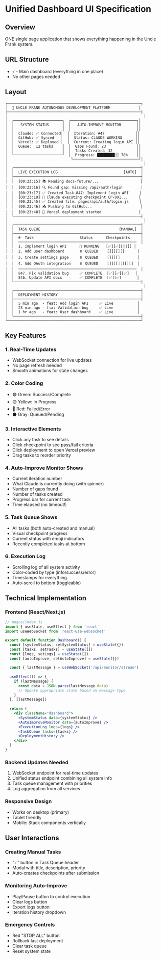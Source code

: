 # Unified Dashboard UI Specification

## Overview
ONE single page application that shows everything happening in the Uncle Frank system.

## URL Structure
- `/` - Main dashboard (everything in one place)
- No other pages needed

## Layout

```
┌─────────────────────────────────────────────────────────────┐
│  🤖 UNCLE FRANK AUTONOMOUS DEVELOPMENT PLATFORM             │
├─────────────────────────────────────────────────────────────┤
│                                                              │
│  ┌──────────────────────┐  ┌──────────────────────────────┐│
│  │   SYSTEM STATUS      │  │   AUTO-IMPROVE MONITOR       ││
│  │                      │  │                              ││
│  │  Claude: ✅ Connected│  │  Iteration: #47              ││
│  │  GitHub: ✅ Synced   │  │  Status: CLAUDE WORKING      ││
│  │  Vercel: ✅ Deployed │  │  Current: Creating login API ││
│  │  Queue:  12 tasks    │  │  Gaps Found: 23              ││
│  │                      │  │  Tasks Created: 12           ││
│  └──────────────────────┘  │  Progress: ████████░░ 78%    ││
│                             └──────────────────────────────┘│
│                                                              │
│  ┌──────────────────────────────────────────────────────────┤
│  │  LIVE EXECUTION LOG                              [AUTO]  │
│  ├──────────────────────────────────────────────────────────┤
│  │  [00:23:15] 📚 Reading docs-future/...                   │
│  │  [00:23:16] 🔍 Found gap: missing /api/auth/login        │
│  │  [00:23:17] ✅ Created Task-847: Implement login API     │
│  │  [00:23:18] 🤖 Claude executing checkpoint CP-001...     │
│  │  [00:23:45] ✅ Created file: pages/api/auth/login.js     │
│  │  [00:23:46] 📤 Pushing to GitHub...                      │
│  │  [00:23:48] 🚀 Vercel deployment started                 │
│  └──────────────────────────────────────────────────────────┤
│                                                              │
│  ┌──────────────────────────────────────────────────────────┤
│  │  TASK QUEUE                                    [MANUAL]  │
│  ├──────────────────────────────────────────────────────────┤
│  │  #  Task                     Status      Checkpoints     │
│  │  ──────────────────────────────────────────────────────  │
│  │  1. Implement login API      🔄 RUNNING   [✅][✅][🔄][] │
│  │  2. Add user dashboard       ⏸️ QUEUED    [][][][]      │
│  │  3. Create settings page     ⏸️ QUEUED    [][][]        │
│  │  4. Add OAuth integration    ⏸️ QUEUED    [][][][][][]  │
│  │  ──────────────────────────────────────────────────────  │
│  │  847. Fix validation bug     ✅ COMPLETE  [✅][✅][✅]   │
│  │  846. Update API docs        ✅ COMPLETE  [✅][✅]       │
│  └──────────────────────────────────────────────────────────┤
│                                                              │
│  ┌──────────────────────────────────────────────────────────┤
│  │  DEPLOYMENT HISTORY                                      │
│  ├──────────────────────────────────────────────────────────┤
│  │  5 min ago  - feat: Add login API     ✅ Live           │
│  │  23 min ago - fix: Validation bug     ✅ Live           │
│  │  1 hr ago   - feat: User dashboard    ✅ Live           │
│  └──────────────────────────────────────────────────────────┤
└─────────────────────────────────────────────────────────────┘
```

## Key Features

### 1. Real-Time Updates
- WebSocket connection for live updates
- No page refresh needed
- Smooth animations for state changes

### 2. Color Coding
- 🟢 Green: Success/Complete
- 🟡 Yellow: In Progress
- 🔴 Red: Failed/Error
- ⚫ Gray: Queued/Pending

### 3. Interactive Elements
- Click any task to see details
- Click checkpoint to see pass/fail criteria
- Click deployment to open Vercel preview
- Drag tasks to reorder priority

### 4. Auto-Improve Monitor Shows
- Current iteration number
- What Claude is currently doing (with spinner)
- Number of gaps found
- Number of tasks created
- Progress bar for current task
- Time elapsed (no timeout!)

### 5. Task Queue Shows
- All tasks (both auto-created and manual)
- Visual checkpoint progress
- Current status with emoji indicators
- Recently completed tasks at bottom

### 6. Execution Log
- Scrolling log of all system activity
- Color-coded by type (info/success/error)
- Timestamps for everything
- Auto-scroll to bottom (toggleable)

## Technical Implementation

### Frontend (React/Next.js)
```jsx
// pages/index.js
import { useState, useEffect } from 'react'
import useWebSocket from 'react-use-websocket'

export default function Dashboard() {
  const [systemStatus, setSystemStatus] = useState({})
  const [tasks, setTasks] = useState([])
  const [logs, setLogs] = useState([])
  const [autoImprove, setAutoImprove] = useState({})
  
  const { lastMessage } = useWebSocket('/api/monitor/stream')
  
  useEffect(() => {
    if (lastMessage) {
      const data = JSON.parse(lastMessage.data)
      // Update appropriate state based on message type
    }
  }, [lastMessage])
  
  return (
    <div className="dashboard">
      <SystemStatus data={systemStatus} />
      <AutoImproveMonitor data={autoImprove} />
      <ExecutionLog logs={logs} />
      <TaskQueue tasks={tasks} />
      <DeploymentHistory />
    </div>
  )
}
```

### Backend Updates Needed
1. WebSocket endpoint for real-time updates
2. Unified status endpoint combining all system info
3. Task queue management with priorities
4. Log aggregation from all services

### Responsive Design
- Works on desktop (primary)
- Tablet friendly
- Mobile: Stack components vertically

## User Interactions

### Creating Manual Tasks
- "+" button in Task Queue header
- Modal with title, description, priority
- Auto-creates checkpoints after submission

### Monitoring Auto-Improve
- Play/Pause button to control execution
- Clear logs button
- Export logs button
- Iteration history dropdown

### Emergency Controls
- Red "STOP ALL" button
- Rollback last deployment
- Clear task queue
- Reset system state